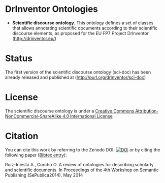 DrInventor Ontologies
=====================

* **Scientific discourse ontology**. This ontology defines a set of classes that allows annotating scientific documents according to their scientific discourse elements, as proposed for the EU FP7 Project DrInventor (http://drinventor.eu/)

Status
=======

The first version of the scientific discourse ontology (sci-doc) has been already released and published at (http://purl.org/drinventor/sci-doc)

License
=======

The scientific discourse ontology is under a <a rel="license" href="http://creativecommons.org/licenses/by-nc-sa/4.0/">Creative Commons Attribution-NonCommercial-ShareAlike 4.0 International License</a></dl>

Citation
========
You can cite this work by referring to the Zenodo DOI: [![DOI](https://zenodo.org/badge/doi/10.5281/zenodo.45075.svg)](http://dx.doi.org/10.5281/zenodo.45075) or by citing the following paper ([Bibtex entry](https://github.com/DrInventor/ontologies/blob/master/citation.bib)): 

Ruiz-Iniesta A., Corcho O. A review of ontologies for describing scholarly and scientific documents. In Proceedings of the 4th Workshop on Semantic Publishing (SePublica2014). May 2014



